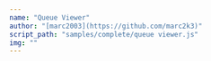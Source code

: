 ```yaml
---
name: "Queue Viewer"
author: "[marc2003](https://github.com/marc2k3)"
script_path: "samples/complete/queue viewer.js"
img: ""
---
```


